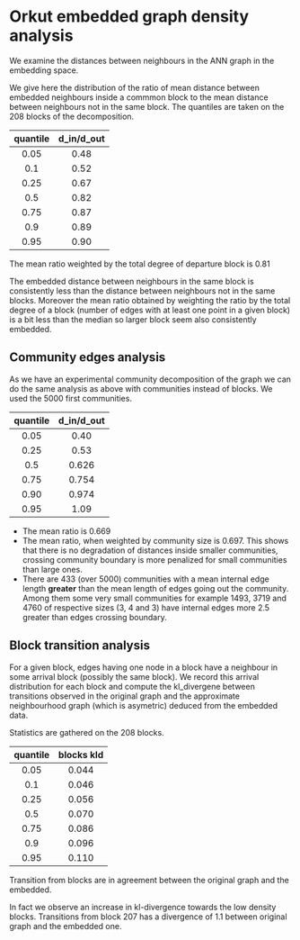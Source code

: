# Orkut embedded graph density analysis

We examine the distances between neighbours in the ANN graph in the embedding space.

We give here the distribution of the ratio of mean distance between embedded neighbours inside a commmon block
to the mean distance between neighbours not in the same block. The quantiles are taken on the 208 blocks of the decomposition.

|  quantile  | d_in/d_out |
|  :---:     |  :---:     |
|   0.05     |  0.48      |
|   0.1      |  0.52      |
|   0.25     |  0.67      |
|   0.5      |  0.82      |  
|   0.75     |  0.87      |
|   0.9      |  0.89      |
|   0.95     |  0.90      |

The mean ratio weighted by the total degree of departure block is 0.81

The embedded distance between neighbours in the same block is consistently less than the distance between neighbours not in the same blocks.
Moreover the mean ratio obtained by weighting the ratio by the total degree of a block (number of edges with at least one point in a given block) is a bit less than the median so larger block seem also consistently embedded.

## Community edges analysis

As we have an experimental community decomposition of the graph we can do the same analysis as above with communities instead of blocks.
We used the 5000 first communities.

|  quantile  | d_in/d_out |
|  :---:     |  :---:     |
|   0.05     |  0.40      |
|   0.25     |  0.53      |
|   0.5      |  0.626     |  
|   0.75     |  0.754     |
|   0.90     |  0.974     |
|   0.95     |  1.09      |

- The mean ratio is 0.669
- The mean ratio, when weighted by community size is 0.697. This shows that there is no degradation of distances
  inside smaller communities, crossing community boundary is more penalized for small communities than large ones.
- There are 433 (over 5000) communities with a mean internal edge length  **greater** than the mean length of edges going out the community.  
  Among them some very small communities for example 1493, 3719 and 4760 of respective sizes (3, 4 and 3)
  have internal edges more 2.5 greater than edges crossing boundary.

## Block transition analysis

For a given block, edges having one node in a block have a neighbour in some arrival block (possibly the same block).
We record this arrival distribution for each block and compute the kl_divergene between transitions
observed in the original graph and the approximate neighbourhood graph (which is asymetric) deduced from the embedded data.  

Statistics are gathered on the 208 blocks.

|  quantile  | blocks kld |
|  :---:     |  :---:     |
|   0.05     |  0.044     |
|   0.1      |  0.046     |
|   0.25     |  0.056     |
|   0.5      |  0.070     |  
|   0.75     |  0.086     |
|   0.9      |  0.096     |
|   0.95     |  0.110     |

Transition from blocks are in agreement between the original graph and the embedded.  

In fact we observe an increase in kl-divergence towards the low density blocks.
Transitions from block 207 has a divergence of 1.1 between original graph and the embedded one.
